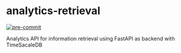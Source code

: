# analytics-retrieval

[![pre-commit](https://img.shields.io/badge/pre--commit-enabled-brightgreen?logo=pre-commit)](https://github.com/pre-commit/pre-commit)

Analytics API for information retrieval using FastAPI as backend with TimeSacaleDB
